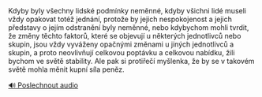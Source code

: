 <speak>
<prosody rate="95%">
<emphasis level="moderate">Kdyby byly všechny lidské podmínky neměnné,</emphasis> <break time="400ms"/> <emphasis level="moderate">kdyby všichni lidé museli vždy opakovat totéž jednání, protože by jejich nespokojenost a jejich představy o jejím odstranění byly neměnné,</emphasis> <break time="500ms"/> <prosody rate="90%">nebo kdybychom mohli tvrdit, že změny těchto faktorů, které se objevují u některých jednotlivců nebo skupin, jsou vždy vyváženy opačnými změnami u jiných jednotlivců a skupin, a proto neovlivňují celkovou poptávku a celkovou nabídku,</prosody> <break time="400ms"/> <emphasis level="strong">žili bychom ve světě stability.</emphasis> <break time="500ms"/> <emphasis level="strong">Ale pak si protiřečí myšlenka, že by se v takovém světě mohla měnit kupní síla peněz.</emphasis>
</prosody>

[🔊 Poslechnout audio](/data/7-paragraphs/audio/chapter_43/para_002-Kdyby-byly-vechny-lidsk-podmnky-nemnn-kdyby.mp3)
</speak> 